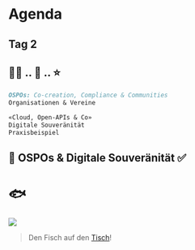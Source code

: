 # Agenda
Tag 2
--
## 🧑‍🏫 .. 🤔 .. ⭐

```md [1-2|4-7|]
OSPOs: Co-creation, Compliance & Communities
Organisationen & Vereine

«Cloud, Open-APIs & Co»
Digitale Souveränität
Praxisbeispiel
```

🎯 OSPOs & Digitale Souveränität ✅
--
# 🐟

![](http://api.qrserver.com/v1/create-qr-code/?color=000000&amp;bgcolor=FFFFFF&amp;data=https%3A%2F%2Fetherpad.wikimedia.org%2Fp%2Fbfh-cas-pst-modul-5-fish&amp;qzone=1&amp;margin=0&amp;size=300x300&amp;ecc=L)

> Den Fisch auf den [Tisch](https://etherpad.wikimedia.org/p/bfh-cas-pst-modul-5-fish)!
